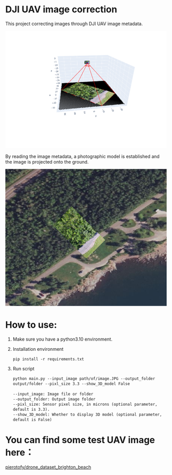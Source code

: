 # DJI UAV image correction

This project correcting images through DJI UAV image metadata.

![Reconstruction 3D model](newplot.png)

By reading the image metadata, a photographic model is established and the image is projected onto the ground.

![](ImageinBingMap.png)

# How to use:

1. Make sure you have a python3.10 environment.

2. Installation environment
   
   ```
   pip install -r requirements.txt
   ```

3. Run script
   
   ```
   python main.py --input_image path/of/image.JPG --output_folder output/folder --pixl_size 3.3 --show_3D_model False
   
   --input_image: Image file or folder
   --output_folder: Output image folder
   --pixl_size: Sensor pixel size, in microns (optional parameter, default is 3.3).
   --show_3D_model: Whether to display 3D model (optional parameter, default is False)
   ```

# You can find some test UAV image here：

[pierotofy/drone_dataset_brighton_beach](https://github.com/pierotofy/drone_dataset_brighton_beach/tree/master)





